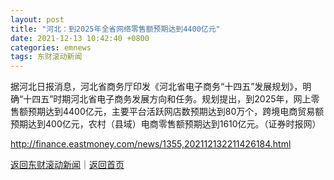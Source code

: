 ```yaml
---
layout: post
title: "河北：到2025年全省网络零售额预期达到4400亿元"
date: 2021-12-13 10:42:40 +0800
categories: emnews
tags: 东财滚动新闻
---
```


据河北日报消息，河北省商务厅印发《河北省电子商务“十四五”发展规划》，明确“十四五”时期河北省电子商务发展方向和任务。规划提出，到2025年，网上零售额预期达到4400亿元，主要平台活跃网店数预期达到80万个，跨境电商贸易额预期达到400亿元，农村（县域）电商零售额预期达到1610亿元。（证券时报网）

<http://finance.eastmoney.com/news/1355,202112132211426184.html>

[返回东财滚动新闻](//finews.withounder.com/emnews/)｜[返回首页](//finews.withounder.com/)